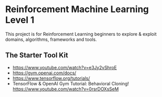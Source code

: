 # Reinforcement Machine Learning Level 1

This project is for Reinforcement Learning beginners to explore & exploit domains, algorithms, frameworks and tools.

## The Starter Tool Kit

* https://www.youtube.com/watch?v=e3Jy2vShroE
* https://gym.openai.com/docs/
* https://www.tensorflow.org/tutorials/
* TensorFlow & OpenAI Gym Tutorial: Behavioral Cloning! https://www.youtube.com/watch?v=0rsrDOXsSeM
